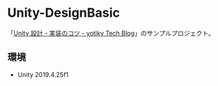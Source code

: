 # Unity-DesignBasic
「[Unity 設計・実装のコツ \- yotiky Tech Blog](https://yotiky.hatenablog.com/entry/unity_designbasic)」のサンプルプロジェクト。

## 環境
- Unity 2019.4.25f1